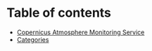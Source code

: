 # Table of contents

* [Copernicus Atmosphere Monitoring Service](README.md)
* [Categories](categories.md)
